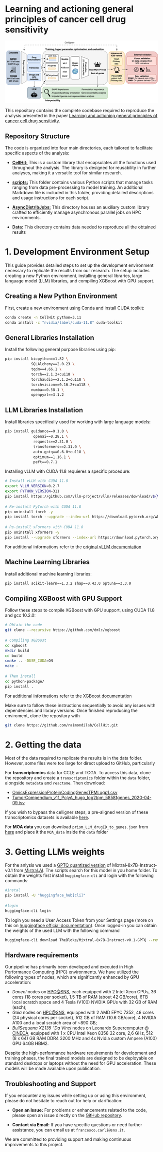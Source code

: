 # Learning and actioning general principles of cancer cell drug sensitivity

![Workflow](learning_workflow.png)

This repository contains the complete codebase required to reproduce the analysis presented in the paper [Learning and actioning general principles of cancer cell drug sensitivity](https://www.biorxiv.org/content/10.1101/2024.03.28.586783v2.article-metrics).

## Repository Structure

The code is organized into four main directories, each tailored to facilitate specific aspects of the analysis:

- [**CellHit:**](https://github.com/mr-fcharles/CellHit/tree/master/CellHit) This is a custom library that encapsulates all the functions used throughout the analysis. The library is designed for reusability in further analyses, making it a versatile tool for similar research.

- [**scripts:**](https://github.com/mr-fcharles/CellHit/tree/master/scripts) This folder contains various Python scripts that manage tasks ranging from data pre-processing to model training. An additional Markdown file is included in this folder, providing detailed descriptions and usage instructions for each script.

- [**AsyncDistribJobs:**](https://github.com/mr-fcharles/CellHit/tree/master/AsyncDistribJobs) This directory houses an auxiliary custom library crafted to efficiently manage asynchronous parallel jobs on HPC environments.

- [**Data:**](https://github.com/mr-fcharles/CellHit/tree/master/data) This directory contains data needed to reproduce all the obtained results

# 1. Development Environment Setup

This guide provides detailed steps to set up the development environment necessary to replicate the results from our research. The setup includes creating a new Python environment, installing general libraries, large language model (LLM) libraries, and compiling XGBoost with GPU support.

## Creating a New Python Environment

First, create a new environment using Conda and install CUDA toolkit:

```bash
conda create -n CellHit python=3.11
conda install -c "nvidia/label/cuda-11.8" cuda-toolkit
```

## General Libraries Installation

Install the following general purpose libraries using pip:

```bash
pip install biopython==1.82 \
			SQLAlchemy==2.0.23 \
			tqdm==4.66.1 \
			torch==2.1.2+cu118 \
			torchaudio==2.1.2+cu118 \
			torchvision==0.16.2+cu118 \
			numba==0.58.1 \
            openpyxl==3.1.2
```

## LLM Libraries Installation

Install libraries specifically used for working with large language models:

```bash
pip install guidance==0.1.8 \
             openai==0.28.1 \
             requests==2.31.0 \
             transformers==2.31.0 \
             auto-gptq==0.6.0+cu118 \
             optimum==1.16.1 \
             peft==0.7.1
```

Installing vLLM with CUDA 11.8 requieres a specific procedure:

```bash
# Install vLLM with CUDA 11.8
export VLLM_VERSION=0.2.7
export PYTHON_VERSION=311
pip install https://github.com/vllm-project/vllm/releases/download/v${VLLM_VERSION}/vllm-${VLLM_VERSION}+cu118-cp${PYTHON_VERSION}-cp${PYTHON_VERSION}-manylinux1_x86_64.whl

# Re-install PyTorch with CUDA 11.8
pip uninstall torch -y
pip install torch --upgrade --index-url https://download.pytorch.org/whl/cu118

# Re-install xFormers with CUDA 11.8
pip uninstall xformers -y
pip install --upgrade xformers --index-url https://download.pytorch.org/whl/cu118
```

For additional informations refer to the [original vLLM documentation](https://docs.vllm.ai/en/v0.2.7/)

## Machine Learning Libraries

Install additional machine learning libraries:

```bash
pip install scikit-learn==1.3.2 shap==0.43.0 optuna==3.3.0 
```

## Compiling XGBoost with GPU Support

Follow these steps to compile XGBoost with GPU support, using CUDA 11.8 and gcc 10.2.0:

```bash
# Obtain the code
git clone --recursive https://github.com/dmlc/xgboost

# Compiling XGBoost
cd xgboost
mkdir build
cd build
cmake .. -DUSE_CUDA=ON
make -

# Then install
cd python-package/
pip install .
```

For additional informations refer to the [XGBoost documentation](https://xgboost.readthedocs.io/en/latest/build.html)


Make sure to follow these instructions sequentially to avoid any issues with dependencies and library versions. Once finished reproducing the enviroment, clone the repository with 

```bash
git clone https://github.com/raimondilab/CellHit.git
```

# 2. Getting the data

Most of the data required to replicate the results is in the data folder. However, some files were too large for direct upload to GitHub, particularly 

For **transcriptomics** data for CCLE and TCGA. To access this data, clone the repository and create a `transcriptomics` folder within the `data` folder, alongside `metadata` and `reactome`. Then download:

- [OmicsExpressionProteinCodingGenesTPMLogp1.csv](https://depmap.org/portal/download/all/)
- [TumorCompendium_v11_PolyA_hugo_log2tpm_58581genes_2020-04-09.tsv](https://xenabrowser.net/datapages/?dataset=TumorCompendium_v11_PolyA_hugo_log2tpm_58581genes_2020-04-09.tsv&host=https%3A%2F%2Fxena.treehouse.gi.ucsc.edu%3A443)

If you wish to bypass the celligner steps, a pre-aligned version of these transcriptomics datasets is available [here](https://drive.google.com/file/d/1fJZaoqUvqa93S7SzQ7NNvDkSsnwpffEh/view?usp=sharing).

For **MOA data** you can download `prism_LLM_drugID_to_genes.json` from [here](https://drive.google.com/file/d/1KI4VBgF__txb6LLmeFYGZ6CusuAsqiGl/view?usp=sharing) and place it the `MOA_data` inside the `data` folder


# 3. Getting LLMs weights

For the anlysis we used a [GPTQ quantized version](https://huggingface.co/TheBloke/Mixtral-8x7B-Instruct-v0.1-GPTQ) of Mixtral-8x7B-Instruct-v0.1 from [Mistral.AI](https://mistral.ai). The scripts search for this model in you home folder. To obtain the weights first install `huggingface-cli` and login with the following commands:

```bash
#instal
pip install -U "huggingface_hub[cli]"

#login
huggingface-cli login
```
To login you need a User Access Token from your Settings page (more on this on [huggingface official documentation](https://huggingface.co/docs/hub/security-tokens)). Once logged-in you can obtain the weights of the used LLM with the following command

```bash
huggingface-cli download TheBloke/Mixtral-8x7B-Instruct-v0.1-GPTQ --revision gptq-4bit-32g-actorder_True --local-dir <your_home_folder>
```

## Hardware requirements

Our pipeline has primarily been developed and executed in High Performance Computing (HPC) environments. We have utilized the following types of nodes, which are significantly enhanced by GPU acceleration:

- *Daneel* nodes on [HPC@SNS](https://hpccenter.sns.it), each equipped with 2 Intel Xeon CPUs, 36 cores (18 cores per socket), 1.5 TB of RAM (about 42 GB/core), 6TB local scratch space and 4 Tesla (V100) NVIDIA GPUs with 32 GB of RAM (each);
- *Gaia* nodes on [HPC@SNS](https://hpccenter.sns.it), equipped with 2 AMD EPYC 7352, 48 cores (24 physical cores per socket), 512 GB of RAM (10.6 GB/core), 4 NVIDIA A100 and a local scratch area of ~890 GB;
- *BullSequana X2135 “Da Vinci* nodes on [Leonardo Supercomputer @ CINECA](https://leonardo-supercomputer.cineca.eu), equipped with 1 x CPU Intel Xeon 8358 32 core, 2,6 GHz, 512 (8 x 64) GB RAM DDR4 3200 MHz and 4x Nvidia custom Ampere (A100) GPU 64GB HBM2.

Despite the high-performance hardware requirements for development and training phases, the final trained models are designed to be deployable on standard desktops or laptops without the need for GPU acceleration. These models will be made available upon publication.

## Troubleshooting and Support

If you encounter any issues while setting up or using this environment, please do not hesitate to reach out for help or clarification:

- **Open an Issue:** For problems or enhancements related to the code, please open an issue directly on the [GitHub repository](https://github.com/mr-fcharles/CellHit/issues).

- **Contact via Email:** If you have specific questions or need further assistance, you can email us at `francesco.carli@sns.it`.

We are committed to providing support and making continuous improvements to this project.